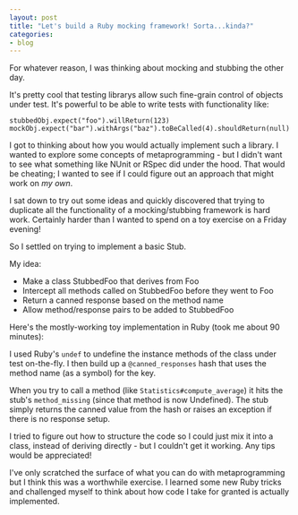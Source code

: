 ```yaml
---
layout: post
title: "Let's build a Ruby mocking framework! Sorta...kinda?"
categories:
- blog
---
```


For whatever reason, I was thinking about mocking and stubbing the other day.

It's pretty cool that testing librarys allow such fine-grain control of 
objects under test. It's powerful to be able to write tests with
functionality like:

	stubbedObj.expect("foo").willReturn(123)
	mockObj.expect("bar").withArgs("baz").toBeCalled(4).shouldReturn(null)

    
I got to thinking about how you would actually implement such a library. I
wanted to explore some concepts of metaprogramming - but I didn't want to 
see what something like NUnit or RSpec did under the hood. That would be
cheating; I wanted to see if I could figure out an approach that might work
on *my own*.

I sat down to try out some ideas and quickly discovered that trying to 
duplicate all the functionality of a mocking/stubbing framework is hard
work. Certainly harder than I wanted to spend on a toy exercise on a Friday
evening!

So I settled on trying to implement a basic Stub.

My idea:

* Make a class StubbedFoo that derives from Foo
* Intercept all methods called on StubbedFoo before they went to Foo
* Return a canned response based on the method name
* Allow method/response pairs to be added to StubbedFoo

Here's the mostly-working toy implementation in Ruby (took me about 90 
minutes):

<script src="https://gist.github.com/1692237.js">
</script>

I used Ruby's `undef` to undefine the instance methods of the class
under test on-the-fly. I then build up a `@canned_responses` hash that uses
the method name (as a symbol) for the key.

When you try to call a method (like `Statistics#compute_average`) it hits 
the stub's `method_missing` (since that method is now Undefined). The stub
simply returns the canned value from the hash or raises an exception if there
is no response setup.

I tried to figure out how to structure the code so I could just mix it into
a class, instead of deriving directly - but I couldn't get it working. Any
tips would be appreciated!

I've only scratched the surface of what you can do with 
metaprogramming but I think this was a worthwhile exercise. I learned 
some new Ruby tricks and challenged myself to think about how code I take for 
granted is actually implemented.